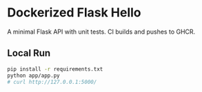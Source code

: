 # Dockerized Flask Hello


A minimal Flask API with unit tests. CI builds and pushes to GHCR.

## Local Run
```bash
pip install -r requirements.txt
python app/app.py
# curl http://127.0.0.1:5000/
